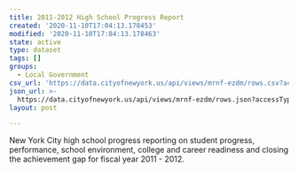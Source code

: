 ```yaml
---
title: 2011-2012 High School Progress Report
created: '2020-11-10T17:04:13.178453'
modified: '2020-11-10T17:04:13.178463'
state: active
type: dataset
tags: []
groups:
  - Local Government
csv_url: 'https://data.cityofnewyork.us/api/views/mrnf-ezdm/rows.csv?accessType=DOWNLOAD'
json_url: >-
  https://data.cityofnewyork.us/api/views/mrnf-ezdm/rows.json?accessType=DOWNLOAD
layout: post

---
```

New York City high school progress reporting on student progress, performance, school environment, college and career readiness and closing the achievement gap for fiscal year 2011 - 2012.
